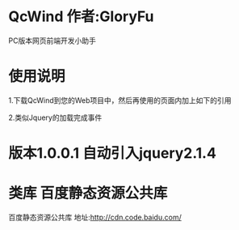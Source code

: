 # QcWind  作者:GloryFu
PC版本网页前端开发小助手

# 使用说明
  1.下载QcWind到您的Web项目中，然后再使用的页面内加上如下的引用
  
  <script type="text/javascript" src="/您的引入的路径/QcWind.js"></script>

  2.类似Jquery的加载完成事件

  <script type="text/javascript">    
  	

    QcWind.ready(function(){

		//您需要做的操作,类似于Jquery.ready

	});

   </script>

# 版本1.0.0.1 自动引入jquery2.1.4



# 类库 百度静态资源公共库
百度静态资源公共库 地址:http://cdn.code.baidu.com/
